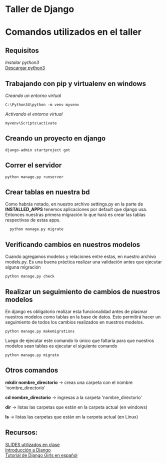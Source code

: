 # Taller de Django

Comandos utilizados en el taller
================================
Requisitos
----------
*Instalar python3*  
[Descargar python3](https://www.python.org/downloads/windows/)

Trabajando con pip y virtualenv en windows
------------------------------------------
*Creando un entorno virtual*

    C:\Python34\python -m venv myvenv

*Activando el entorno virtual*

    myvenv\Scripts\activate

Creando un proyecto en django
-----------------------------

    django-admin startproject got


Correr el servidor
-----------------------------

    python manage.py runserver

Crear tablas en nuestra bd
-----------------------------
Como habrás notado, en nuestro archivo settings.py en la parte de **INSTALLED_APPS** tenemos aplicaciones por default que django usa. Entonces nuestras primera migración lo que hará es crear las tablas respectivas de estas apps.

      python manage.py migrate

Verificando cambios en nuestros modelos
---------------------------------------
Cuando agregamos modelos y relaciones entre estas, en nuestro archivo models.py. Es una buena práctica realizar una validación antes que ejecutar alguna migración

    python manage.py check

Realizar un seguimiento de cambios de nuestros modelos
-------------------------------------
En django es obligatorio realizar esta funcionalidad antes de plasmar nuestros modelos como tablas en la base de datos. Esto permitirá hacer un seguimiento de todos los cambios realizados en nuestros modelos.

    python manage.py makemigrations

Luego de ejecutar este comando lo único que faltaría para que nuestros modelos sean tablas es ejecutar el siguiente comando


    python manage.py migrate


## Otros comandos


**mkdir nombre_directorio** -> creas una carpeta con el nombre 'nombre_directorio'  

**cd nombre_directorio** -> ingresas a la carpeta 'nombre_directorio'  

**dir** -> listas las carpetas que están en la carpeta actual (en windows)

**ls** -> listas las carpetas que están en la carpeta actual (en Linux)

Recursos:
------------
[SLIDES utilizados en clase](https://drive.google.com/file/d/0BwzkFJZ3lzGOYkJnZDlTYzhLR1U/view?usp=sharing)  
[Introducción a Django](https://docs.google.com/presentation/d/1cpCbjrA5cv9igtz76xjcyjxMbxnqfrJRu6Xb02LzV98/edit?usp=sharing)  
[Tutorial de Django Girls en español](http://tutorial.djangogirls.org/es/)  
